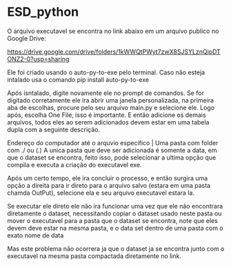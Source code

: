 # ESD_python

O arquivo executavel se encontra no link abaixo em um arquivo publico no Google Drive:

https://drive.google.com/drive/folders/1kWWQtPWyt7zwX8SJSYLznQipDTONZ2-0?usp=sharing

Ele foi criado usando o auto-py-to-exe pelo terminal.
Caso não esteja intalado usa o comando pip install auto-py-to-exe

Após isntalado, digite novamente ele no prompt de comandos.
Se for digitado corretamente ele ira abrir uma janela personalizada, na primeira aba de escolhas, procure pelo seu arquivo main.py e selecione ele.
Logo após, escolha One File, isso é importante.
E então adicione os demais arquivos, todos eles ao serem adicionados devem estar em uma tabela dupla com a seguinte descrição.

Endereço do computador até o arquvio especifico | Uma pasta com folder com ./ ou (.)
A unica pasta que deve ser adicionada é somente a data, em que o dataset se encontra, feito isso, pode selecionar a ultima opção que compila e executa a criação do executavel exe.

Após um certo tempo, ele ira concluir o processo, e então surgira uma opção a direita para ir direto para o arquivo salvo (estara em uma pasta chamda OutPut), selecione ela e seu arquivo executavel estara la.

Se executar ele direto ele não ira funcionar uma vez que ele não encontrara diretamente o dataset, necessitando copiar o dataset usado neste pasta ou mover o executavel para a pasta que o dataset se encontra,  note que eles devem deve estar na mesma pasta, e o data set dentro de uma pasta com o exato nome de data

Mas este problema não ocorrera ja que o dataset ja se encontra junto com o executavel na mesma pasta compactada diretamente no link.
